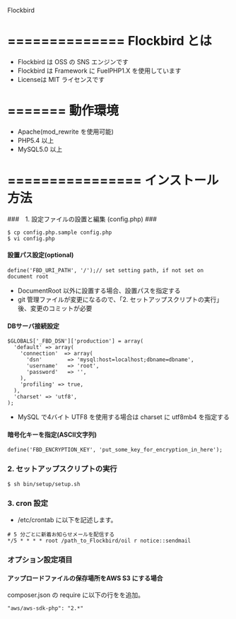 Flockbird

==============
Flockbird とは
==============
* Flockbird は OSS の SNS エンジンです
* Flockbird は Framework に FuelPHP1.X を使用しています
* Licenseは MIT ライセンスです

=======
動作環境
=======
* Apache(mod_rewrite を使用可能)
* PHP5.4 以上
* MySQL5.0 以上   

================
インストール方法
================

###　1. 設定ファイルの設置と編集 (config.php) ###

~~~~
$ cp config.php.sample config.php
$ vi config.php
~~~~


#### 設置パス設定(optional)

~~~~
define('FBD_URI_PATH', '/');// set setting path, if not set on document root
~~~~
* DocumentRoot 以外に設置する場合、設置パスを指定する
* git 管理ファイルが変更になるので、「2. セットアップスクリプトの実行」後、変更のコミットが必要


#### DBサーバ接続設定

~~~~
$GLOBALS['_FBD_DSN']['production'] = array(
  'default' => array(
    'connection'  => array(
      'dsn'        => 'mysql:host=localhost;dbname=dbname',
      'username'   => 'root',
      'password'   => '',
    ),
    'profiling' => true,
  ),
  'charset' => 'utf8',
);
~~~~
* MySQL で4バイト UTF8 を使用する場合は charset に utf8mb4 を指定する


#### 暗号化キーを指定(ASCII文字列)
~~~~
define('FBD_ENCRYPTION_KEY', 'put_some_key_for_encryption_in_here');
~~~~

### 2. セットアップスクリプトの実行 ###
~~~~
$ sh bin/setup/setup.sh
~~~~

### 3. cron 設定 ###
* /etc/crontab に以下を記述します。

~~~~
# 5 分ごとに新着お知らせメールを配信する
*/5 * * * * root /path_to_Flockbird/oil r notice::sendmail
~~~~


### オプション設定項目 ###

#### アップロードファイルの保存場所をAWS S3 にする場合

composer.json の require に以下の行をを追加。

~~~~
"aws/aws-sdk-php": "2.*"
~~~~

